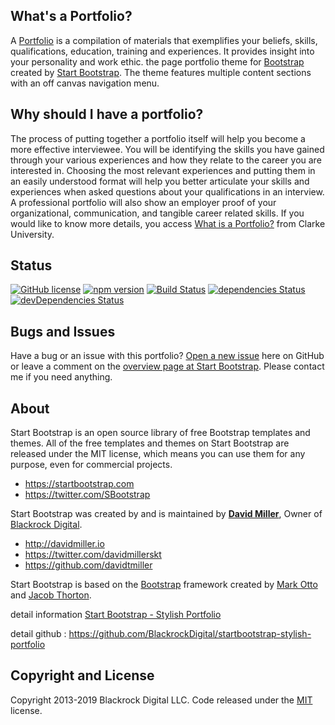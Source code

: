 ## What's a Portfolio?

A [Portfolio](https://satoshi0125.github.io/)  is a compilation of materials that exemplifies your beliefs, skills, qualifications, education, training and experiences. It provides insight into your personality and work ethic.
the page portfolio theme for [Bootstrap](http://getbootstrap.com/) created by [Start Bootstrap](http://startbootstrap.com/). The theme features multiple content sections with an off canvas navigation menu.

## Why should I have a portfolio?
The process of putting together a portfolio itself will help you become a more effective interviewee. You will be identifying the skills you have gained through your various experiences and how they relate to the career you are interested in. Choosing the most relevant experiences and putting them in an easily understood format will help you better articulate your skills and experiences when asked questions about your qualifications in an interview. A professional portfolio will also show an employer proof of your organizational, communication, and tangible career related skills.
If you would like to know more details, you access [What is a Portfolio?](https://www.clarke.edu/academics/careers-internships/student-checklist/resume-writing-and-portfolios/what-is-a-portfolio/) from Clarke University.

## Status

[![GitHub license](https://img.shields.io/badge/license-MIT-blue.svg)](https://raw.githubusercontent.com/BlackrockDigital/startbootstrap-stylish-portfolio/master/LICENSE)
[![npm version](https://img.shields.io/npm/v/startbootstrap-stylish-portfolio.svg)](https://www.npmjs.com/package/startbootstrap-stylish-portfolio)
[![Build Status](https://travis-ci.org/BlackrockDigital/startbootstrap-stylish-portfolio.svg?branch=master)](https://travis-ci.org/BlackrockDigital/startbootstrap-stylish-portfolio)
[![dependencies Status](https://david-dm.org/BlackrockDigital/startbootstrap-stylish-portfolio/status.svg)](https://david-dm.org/BlackrockDigital/startbootstrap-stylish-portfolio)
[![devDependencies Status](https://david-dm.org/BlackrockDigital/startbootstrap-stylish-portfolio/dev-status.svg)](https://david-dm.org/BlackrockDigital/startbootstrap-stylish-portfolio?type=dev)

## Bugs and Issues

Have a bug or an issue with this portfolio? [Open a new issue](https://github.com/BlackrockDigital/startbootstrap-stylish-portfolio/issues) here on GitHub or leave a comment on the [overview page at Start Bootstrap](http://startbootstrap.com/template-overviews/stylish-portfolio/).
Please contact me if you need anything.

## About

Start Bootstrap is an open source library of free Bootstrap templates and themes. All of the free templates and themes on Start Bootstrap are released under the MIT license, which means you can use them for any purpose, even for commercial projects.

* https://startbootstrap.com
* https://twitter.com/SBootstrap

Start Bootstrap was created by and is maintained by **[David Miller](http://davidmiller.io/)**, Owner of [Blackrock Digital](http://blackrockdigital.io/).

* http://davidmiller.io
* https://twitter.com/davidmillerskt
* https://github.com/davidtmiller

Start Bootstrap is based on the [Bootstrap](http://getbootstrap.com/) framework created by [Mark Otto](https://twitter.com/mdo) and [Jacob Thorton](https://twitter.com/fat).

detail information [Start Bootstrap - Stylish Portfolio](https://startbootstrap.com/template-overviews/stylish-portfolio/)

detail github : https://github.com/BlackrockDigital/startbootstrap-stylish-portfolio

## Copyright and License

Copyright 2013-2019 Blackrock Digital LLC. Code released under the [MIT](https://github.com/BlackrockDigital/startbootstrap-stylish-portfolio/blob/gh-pages/LICENSE) license.
